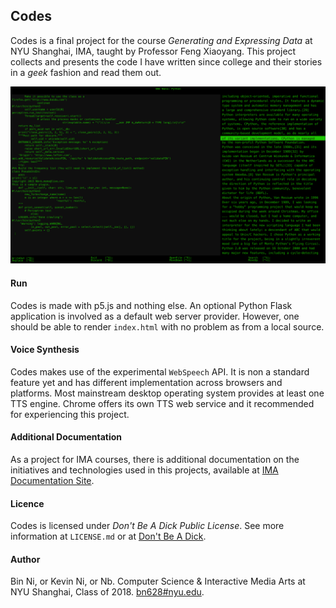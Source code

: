 ## Codes

Codes is a final project for the course *Generating and Expressing Data* at NYU Shanghai, IMA, taught by Professor Feng Xiaoyang. This project collects and presents the code I have written since college and their stories in a *geek* fashion and read them out.

![A demo snapshot.](https://github.com/NbKevin/Codes/blob/master/static/resources/sample.png)

#### Run
Codes is made with p5.js and nothing else. An optional Python Flask application is involved as a default web server provider. However, one should be able to render `index.html` with no problem as from a local source.

#### Voice Synthesis
Codes makes use of the experimental `WebSpeech` API. It is non a standard feature yet and has different implementation across browsers and platforms. Most mainstream desktop operating system provides at least one TTS engine. Chrome offers its own TTS web service and it recommended for experiencing this project.

#### Additional Documentation
As a project for IMA courses, there is additional documentation on the initiatives and technologies used in this projects, available at [IMA Documentation Site](http://ima.nyu.sh/documentation/2016/12/17/the-final-project-one-two-three-four-kevin-ni-nb/).

#### Licence
Codes is licensed under *Don't Be A Dick Public License*. See more information at `LICENSE.md` or at [Don't Be A Dick](http://www.dbad-license.org).

#### Author
Bin Ni, or Kevin Ni, or Nb. Computer Science & Interactive Media Arts at NYU Shanghai, Class of 2018. [bn628#nyu.edu](mailto://bn628@nyu.edu).
